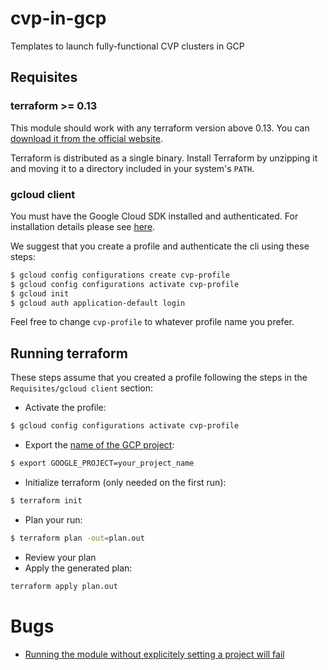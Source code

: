 # cvp-in-gcp

Templates to launch fully-functional CVP clusters in GCP

## Requisites
### terraform >= 0.13
This module should work with any terraform version above 0.13. You can [download it from the official website][terraform-download].

Terraform is distributed as a single binary. Install Terraform by unzipping it and moving it to a directory included in your system's `PATH`.

### gcloud client
You must have the Google Cloud SDK installed and authenticated. For installation details please see [here][gcloud-install].

We suggest that you create a profile and authenticate the cli using these steps:

```bash
$ gcloud config configurations create cvp-profile
$ gcloud config configurations activate cvp-profile
$ gcloud init
$ gcloud auth application-default login
```

Feel free to change `cvp-profile` to whatever profile name you prefer.

## Running terraform
These steps assume that you created a profile following the steps in the `Requisites/gcloud client` section:
- Activate the profile:

```bash
$ gcloud config configurations activate cvp-profile
```

- Export the [name of the GCP project](terraform-no-project): 

```bash
$ export GOOGLE_PROJECT=your_project_name
```

- Initialize terraform (only needed on the first run): 

```bash
$ terraform init
```

- Plan your run: 

```bash
$ terraform plan -out=plan.out
```

- Review your plan
- Apply the generated plan: 

```bash
terraform apply plan.out
```

# Bugs
- [Running the module without explicitely setting a project will fail][terraform-no-project]

[gcloud-install]: https://cloud.google.com/sdk/docs/install
[terraform-download]: https://www.terraform.io/downloads.html
[terraform-no-project]: https://github.com/hashicorp/terraform-provider-google/issues/4856